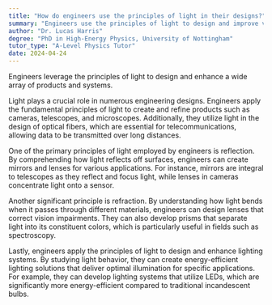 ```yaml
---
title: "How do engineers use the principles of light in their designs?"
summary: "Engineers use the principles of light to design and improve various products and systems."
author: "Dr. Lucas Harris"
degree: "PhD in High-Energy Physics, University of Nottingham"
tutor_type: "A-Level Physics Tutor"
date: 2024-04-24
---
```


Engineers leverage the principles of light to design and enhance a wide array of products and systems.

Light plays a crucial role in numerous engineering designs. Engineers apply the fundamental principles of light to create and refine products such as cameras, telescopes, and microscopes. Additionally, they utilize light in the design of optical fibers, which are essential for telecommunications, allowing data to be transmitted over long distances.

One of the primary principles of light employed by engineers is reflection. By comprehending how light reflects off surfaces, engineers can create mirrors and lenses for various applications. For instance, mirrors are integral to telescopes as they reflect and focus light, while lenses in cameras concentrate light onto a sensor.

Another significant principle is refraction. By understanding how light bends when it passes through different materials, engineers can design lenses that correct vision impairments. They can also develop prisms that separate light into its constituent colors, which is particularly useful in fields such as spectroscopy.

Lastly, engineers apply the principles of light to design and enhance lighting systems. By studying light behavior, they can create energy-efficient lighting solutions that deliver optimal illumination for specific applications. For example, they can develop lighting systems that utilize LEDs, which are significantly more energy-efficient compared to traditional incandescent bulbs.
    